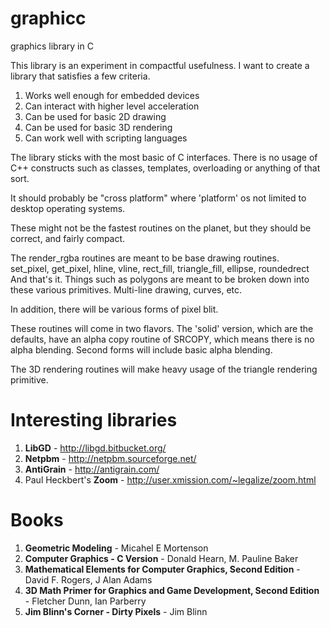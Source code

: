 graphicc
========

graphics library in C

This library is an experiment in compactful usefulness.  I want
to create a library that satisfies a few criteria.

1. Works well enough for embedded devices
2. Can interact with higher level acceleration
3. Can be used for basic 2D drawing
4. Can be used for basic 3D rendering
5. Can work well with scripting languages

The library sticks with the most basic of C interfaces.  There
is no usage of C++ constructs such as classes, templates, overloading
or anything of that sort.

It should probably be "cross platform" where 'platform' os not
limited to desktop operating systems.

These might not be the fastest routines on the planet, but they
should be correct, and fairly compact.

The render_rgba routines are meant to be base drawing routines.  
set_pixel, get_pixel, hline, vline, rect_fill, triangle_fill, ellipse, roundedrect
And that's it.  Things such as polygons are meant to be broken down into these various
primitives.  Multi-line drawing, curves, etc.

In addition, there will be various forms of pixel blit.

These routines will come in two flavors.  The 'solid' version, which are the defaults, 
have an alpha copy routine of SRCOPY, which means there is no alpha blending.  Second
forms will include basic alpha blending.

The 3D rendering routines will make heavy usage of the triangle rendering primitive.

Interesting libraries
=====================
1. **LibGD** - http://libgd.bitbucket.org/
2. **Netpbm** - http://netpbm.sourceforge.net/
3. **AntiGrain** - http://antigrain.com/
4. Paul Heckbert's **Zoom** - http://user.xmission.com/~legalize/zoom.html

Books
==================
1. **Geometric Modeling** - Micahel E Mortenson
2. **Computer Graphics - C Version** - Donald Hearn, M. Pauline Baker
3. **Mathematical Elements for Computer Graphics, Second Edition** - David F. Rogers, J Alan Adams
4. **3D Math Primer for Graphics and Game Development, Second Edition** - Fletcher Dunn, Ian Parberry
5. **Jim Blinn's Corner - Dirty Pixels** - Jim Blinn

